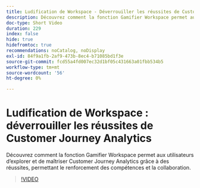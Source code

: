 ```yaml
---
title: Ludification de Workspace - Déverrouiller les réussites de Customer Journey Analytics
description: Découvrez comment la fonction Gamifier Workspace permet aux utilisateurs d’explorer et de maîtriser Customer Journey Analytics grâce à des réussites, permettant le renforcement des compétences et la collaboration.
doc-type: Short Video
duration: 229
index: false
hide: true
hidefromtoc: true
recommendations: noCatalog, noDisplay
exl-id: 84f9a1fb-2af9-473b-8ec4-b71085bd1f3e
source-git-commit: fcd55a4fd007ec32d1bf05c431663a01fbb534b5
workflow-type: tm+mt
source-wordcount: '56'
ht-degree: 0%

---
```


# Ludification de Workspace : déverrouiller les réussites de Customer Journey Analytics

Découvrez comment la fonction Gamifier Workspace permet aux utilisateurs d’explorer et de maîtriser Customer Journey Analytics grâce à des réussites, permettant le renforcement des compétences et la collaboration.

<!-- 72_S102_3442449_228_gamifying-workspace-unlock-achievements-in-customer-journey-analytics -->
>[!VIDEO](https://video.tv.adobe.com/v/3458360/?learn=on&enablevpops=true)
